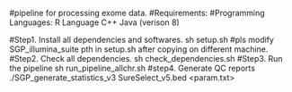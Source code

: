 #pipeline for processing exome data.
#Requirements:
#Programming Languages:
R Language
C++ 
Java (verison 8)

#Step1. Install all dependencies and softwares.
sh setup.sh                                          #pls modify SGP_illumina_suite pth in setup.sh after copying on different machine.
#Step2. Check all dependencies.
sh check_dependencies.sh
#Step3. Run the pipeline
sh run_pipeline_allchr.sh  <fastq1> <fastq2>
#step4. Generate QC reports
./SGP_generate_statistics_v3 <fastq1> <fastq2> SureSelect_v5.bed <param.txt>

